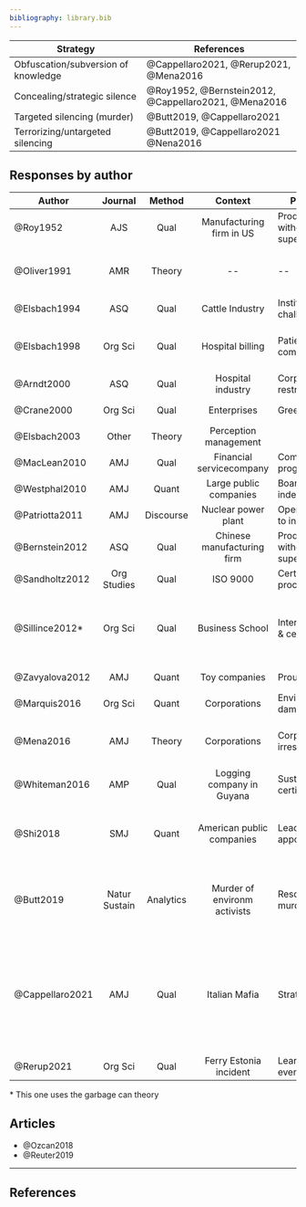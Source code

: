 ```yaml
---
bibliography: library.bib
---
```


Strategy                            | References
---                                 | ---
Obfuscation/subversion of knowledge | @Cappellaro2021, @Rerup2021, @Mena2016
Concealing/strategic silence        | @Roy1952, @Bernstein2012, @Cappellaro2021, @Mena2016
Targeted silencing (murder)         | @Butt2019, @Cappellaro2021
Terrorizing/untargeted silencing    | @Butt2019, @Cappellaro2021 @Nena2016

## Responses by author

Author          | Journal       | Method    | Context                       | Phenomenon                        | Responses
------          | :-:           | :-:       | :---:                         | ---                               | ----------                      
@Roy1952        | AJS           | Qual      | Manufacturing firm in US      | Productivity with & without supervision           | Concealing behavior
@Oliver1991     | AMR           | Theory    | --                            | --                                                | Acquisce, Compromise, Avoid, Defy, Manipulate
@Elsbach1994    | ASQ           | Qual      | Cattle Industry               | Institutional challenges                          | Denial, Acknowledgement
@Elsbach1998    | Org Sci       | Qual      | Hospital billing              | Patient complains/inquiries                       | Accomodating, Legitimate, Intimidating, Bureacucratic
@Arndt2000      | ASQ           | Qual      | Hospital industry             | Corporate restructuring                           | Impression management
@Crane2000      | Org Sci       | Qual      | Enterprises                   | Greening                                          | "Amoralization" (decoupling)
@Elsbach2003    | Other         | Theory    | Perception management                     
@MacLean2010    | AMJ           | Qual      | Financial servicecompany      | Compliance programs                               | Decoupling
@Westphal2010   | AMJ           | Quant     | Large public companies        | Board independence                                | Impression management
@Patriotta2011  | AMJ           | Discourse | Nuclear power plant           | Operator response to incident                     | Justifications
@Bernstein2012  | ASQ           | Qual      | Chinese manufacturing firm    | Productivity with & without supervision           | Concealing behavior
@Sandholtz2012  | Org Studies   | Qual      | ISO 9000                      | Certification process                             | Decoupling
@Sillince2012*  | Org Sci       | Qual      | Business School               | Internationalization & certification              | Doubting, distancing, fogging, conformity, and responsiblity rhetoric
@Zavyalova2012  | AMJ           | Quant     | Toy companies                 | Prouct recall                                     | Ceremonial & technical actions
@Marquis2016    | Org Sci       | Quant     | Corporations                  | Environmental damages                             | Selective disclosure
@Mena2016       | AMJ           | Theory    | Corporations                  | Corporate irresponsiblity                         | Forgetting work--manipulate, silence, undermine
@Whiteman2016   | AMP           | Qual      | Logging company in Guyana     | Sustainability certifications                     | Decoupling, ignoring, deflecting
@Shi2018        | SMJ           | Quant     | American public companies     | Lead director appointment                         | Ceremonial adoption, symbolic adoption, decoupling
@Butt2019       | Natur Sustain | Analytics | Murder of environm activists  | Resource use & murder                             | Murder; direct, structural & cultural violence; physical & psychological harm
@Cappellaro2021 | AMJ           | Qual      | Italian Mafia                 | Strategic ambiguity                               | Protective silence, targeted & untargeted silencing, selective disclosure, obfuscating, hyperbolic disclosing, stereotyping
@Rerup2021      | Org Sci       | Qual      | Ferry Estonia incident        | Learning from rare events                         | Subverting knowledge

\* This one uses the garbage can theory

## Articles

* @Ozcan2018
* @Reuter2019

---

## References